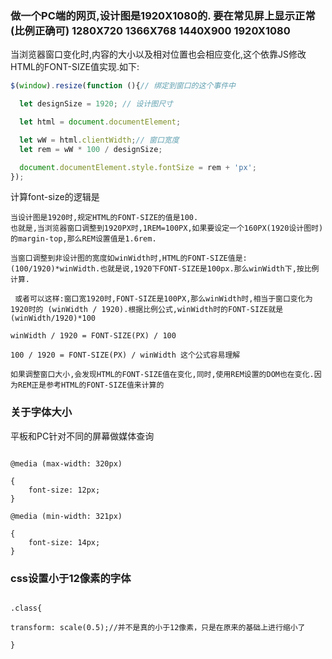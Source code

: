 ### 做一个PC端的网页,设计图是1920X1080的. 要在常见屏上显示正常(比例正确可) 1280X720 1366X768 1440X900 1920X1080

当浏览器窗口变化时,内容的大小以及相对位置也会相应变化,这个依靠JS修改HTML的FONT-SIZE值实现.如下:
```javascript
$(window).resize(function (){// 绑定到窗口的这个事件中

  let designSize = 1920; // 设计图尺寸

  let html = document.documentElement;

  let wW = html.clientWidth;// 窗口宽度
  let rem = wW * 100 / designSize;

  document.documentElement.style.fontSize = rem + 'px';
});


```

计算font-size的逻辑是

```
当设计图是1920时,规定HTML的FONT-SIZE的值是100.
也就是,当浏览器窗口调整到1920PX时,1REM=100PX,如果要设定一个160PX(1920设计图时)的margin-top,那么REM设置值是1.6rem.

当窗口调整到非设计图的宽度如winWidth时,HTML的FONT-SIZE值是:(100/1920)*winWidth.也就是说,1920下FONT-SIZE是100px.那么winWidth下,按比例计算.

 或者可以这样:窗口宽1920时,FONT-SIZE是100PX,那么winWidth时,相当于窗口变化为1920时的 (winWidth / 1920).根据比例公式,winWidth时的FONT-SIZE就是(winWidth/1920)*100

winWidth / 1920 = FONT-SIZE(PX) / 100

100 / 1920 = FONT-SIZE(PX) / winWidth 这个公式容易理解

如果调整窗口大小,会发现HTML的FONT-SIZE值在变化,同时,使用REM设置的DOM也在变化.因为REM正是参考HTML的FONT-SIZE值来计算的
```

### 关于字体大小

平板和PC针对不同的屏幕做媒体查询
```

@media (max-width: 320px)

{
    font-size: 12px;
}

@media (min-width: 321px)

{
    font-size: 14px;
}
```

### css设置小于12像素的字体

```

.class{

transform: scale(0.5);//并不是真的小于12像素，只是在原来的基础上进行缩小了

}
```
